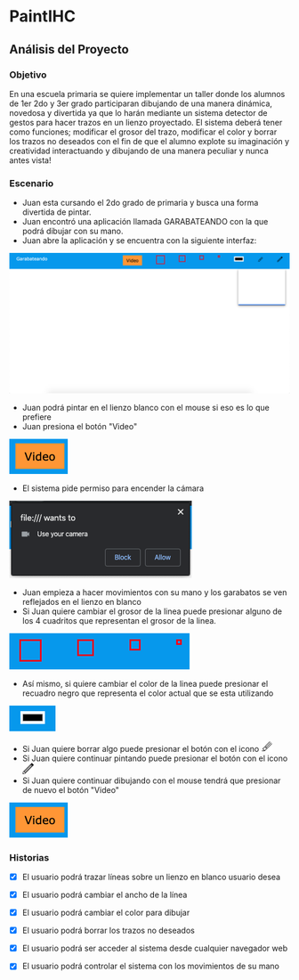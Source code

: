 # PaintIHC



## Análisis del Proyecto

### Objetivo

En una escuela primaria se quiere implementar un taller donde los alumnos de 1er 2do y 3er grado participaran dibujando de una manera dinámica, novedosa y divertida ya que lo harán mediante un sistema detector de gestos para hacer trazos en un lienzo proyectado.
 El sistema deberá tener como funciones; modificar el grosor del trazo, modificar el color y borrar los trazos no deseados con el fin de que el alumno explote su imaginación y creatividad interactuando y dibujando de una manera peculiar y nunca antes vista! 

### Escenario

- Juan esta cursando el 2do grado de primaria y busca una forma divertida de pintar.
- Juan encontró una aplicación llamada GARABATEANDO con la que podrá dibujar con su mano. 
- Juan abre la aplicación y se encuentra con la siguiente interfaz:

![GARABATEANDO](https://github.com/ValS01/PaintIHC/blob/master/Analisis/Imagenes/GARABATEANDO.png)

- Juan podrá pintar en el lienzo blanco con el mouse si eso es lo que prefiere
- Juan presiona el botón "Video"

![Video](https://github.com/ValS01/PaintIHC/blob/master/Analisis/Imagenes/Video.png)

- El sistema pide permiso para encender la cámara

![Permisos](https://github.com/ValS01/PaintIHC/blob/master/Analisis/Imagenes/Permisos.png)

- Juan empieza a hacer movimientos con su mano y los garabatos se ven reflejados en el lienzo en blanco
- Si Juan quiere cambiar el grosor de la linea puede presionar alguno de los 4 cuadritos que representan el grosor de la linea. 

![Grosor](https://github.com/ValS01/PaintIHC/blob/master/Analisis/Imagenes/Grosor.png)

- Así mismo, si quiere cambiar el color de la linea puede presionar el recuadro negro que representa el color actual que se esta utilizando

![Color](https://github.com/ValS01/PaintIHC/blob/master/Analisis/Imagenes/Color.png)

- Si Juan quiere borrar algo puede presionar el botón con el icono <img src="https://github.com/ValS01/PaintIHC/blob/master/Paint/img/borrador.png" alt="borrador" width="20" height="20" />
- Si Juan quiere continuar pintando puede presionar el botón con el icono <img src="https://github.com/ValS01/PaintIHC/blob/master/Paint/img/lapiz.png" width="20" height="20" />
- Si Juan quiere continuar dibujando con el mouse tendrá que presionar de nuevo el botón "Video"

![Video](https://github.com/ValS01/PaintIHC/blob/master/Analisis/Imagenes/Video.png)

### Historias

- [x] El usuario podrá trazar líneas sobre un lienzo en blanco usuario desea

- [x] El usuario podrá cambiar el ancho de la línea
- [x] El usuario podrá cambiar el color para dibujar
- [x] El usuario podrá borrar los trazos no deseados
- [x] El usuario podrá ser acceder al sistema desde cualquier navegador web 
- [x] El usuario podrá controlar el sistema con los movimientos de su mano








